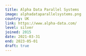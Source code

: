 ```yaml
---
title: Alpha Data Parallel Systems
image: alphadataparallelsystems.png
country: UK
link: https://www.alpha-data.com/ 
level: silver
joined: 2015
date: 2021-03-31
end: 2023-05-01
draft: true
---
```

